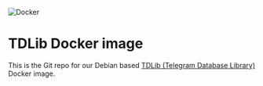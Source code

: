 ![Docker](https://github.com/shitpostingio/tdlib/workflows/Docker/badge.svg)
# TDLib Docker image
This is the Git repo for our Debian based [TDLib (Telegram Database Library)](https://github.com/tdlib/td) Docker image. 
